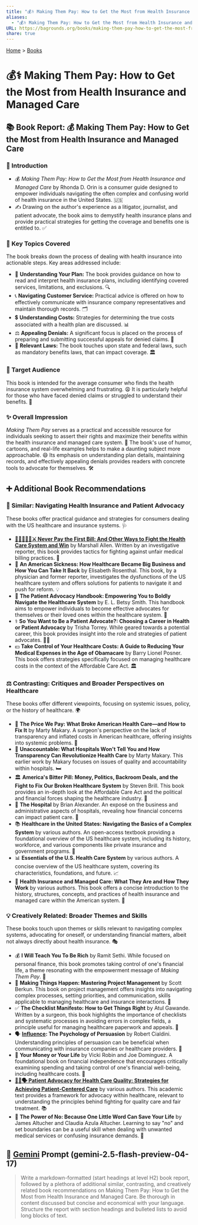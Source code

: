 ```yaml
---
title: "💰⚕️ Making Them Pay: How to Get the Most from Health Insurance and Managed Care"
aliases:
  - "💰⚕️ Making Them Pay: How to Get the Most from Health Insurance and Managed Care"
URL: https://bagrounds.org/books/making-them-pay-how-to-get-the-most-from-health-insurance-and-managed-care
share: true
---
```

[Home](../index.md) > [Books](./index.md)  
# 💰⚕️ Making Them Pay: How to Get the Most from Health Insurance and Managed Care  
## 📚 Book Report: 💰 Making Them Pay: How to Get the Most from Health Insurance and Managed Care  
  
### 📝 Introduction  
  
* 💰 *Making Them Pay: How to Get the Most from Health Insurance and Managed Care* by Rhonda D. Orin is a consumer guide designed to empower individuals navigating the often complex and confusing world of health insurance in the United States. 🇺🇸  
* ✍️ Drawing on the author's experience as a litigator, journalist, and patient advocate, the book aims to demystify health insurance plans and provide practical strategies for getting the coverage and benefits one is entitled to. ✅  
  
### 🔑 Key Topics Covered  
  
The book breaks down the process of dealing with health insurance into actionable steps. Key areas addressed include:  
  
* 📖 **Understanding Your Plan:** The book provides guidance on how to read and interpret health insurance plans, including identifying covered services, limitations, and exclusions. 🔍  
* 📞 **Navigating Customer Service:** Practical advice is offered on how to effectively communicate with insurance company representatives and maintain thorough records. 🗂️  
* 💲 **Understanding Costs:** Strategies for determining the true costs associated with a health plan are discussed. 📊  
* ⚖️ **Appealing Denials:** A significant focus is placed on the process of preparing and submitting successful appeals for denied claims. 📧  
* 📜 **Relevant Laws:** The book touches upon state and federal laws, such as mandatory benefits laws, that can impact coverage. 🏛️  
  
### 🎯 Target Audience  
  
This book is intended for the average consumer who finds the health insurance system overwhelming and frustrating. 😩 It is particularly helpful for those who have faced denied claims or struggled to understand their benefits. 🤔  
  
### ✨ Overall Impression  
  
*Making Them Pay* serves as a practical and accessible resource for individuals seeking to assert their rights and maximize their benefits within the health insurance and managed care system. 💪 The book's use of humor, cartoons, and real-life examples helps to make a daunting subject more approachable. 😄 Its emphasis on understanding plan details, maintaining records, and effectively appealing denials provides readers with concrete tools to advocate for themselves. 🛠️  
  
## ➕ Additional Book Recommendations  
  
### 🤝 Similar: Navigating Health Insurance and Patient Advocacy  
  
These books offer practical guidance and strategies for consumers dealing with the US healthcare and insurance systems. 🩺  
  
* **[🙅🏼‍♀️🧾🏥⚔️ Never Pay the First Bill: And Other Ways to Fight the Health Care System and Win](./never-pay-the-first-bill-and-other-ways-to-fight-the-health-care-system-and-win.md)** by Marshall Allen. Written by an investigative reporter, this book provides tactics for fighting against unfair medical billing practices. 🥊  
* 🤒 **An American Sickness: How Healthcare Became Big Business and How You Can Take It Back** by Elisabeth Rosenthal. This book, by a physician and former reporter, investigates the dysfunctions of the US healthcare system and offers solutions for patients to navigate it and push for reform. 💡  
* 🙋 **The Patient Advocacy Handbook: Empowering You to Boldly Navigate the Healthcare System** by E. L. Betsy Smith. This handbook aims to empower individuals to become effective advocates for themselves or their loved ones within the healthcare system. 🦸  
* ⚕️ **So You Want to Be a Patient Advocate?: Choosing a Career in Health or Patient Advocacy** by Trisha Torrey. While geared towards a potential career, this book provides insight into the role and strategies of patient advocates. 👩‍⚕️  
* 💵 **Take Control of Your Healthcare Costs: A Guide to Reducing Your Medical Expenses in the Age of Obamacare** by Barry Lionel Posner. This book offers strategies specifically focused on managing healthcare costs in the context of the Affordable Care Act. 🏛️  
  
### ⚖️ Contrasting: Critiques and Broader Perspectives on Healthcare  
  
These books offer different viewpoints, focusing on systemic issues, policy, or the history of healthcare. 🌍  
  
* 💸 **The Price We Pay: What Broke American Health Care—and How to Fix It** by Marty Makary. A surgeon's perspective on the lack of transparency and inflated costs in American healthcare, offering insights into systemic problems. 🏥  
* 🤫 **Unaccountable: What Hospitals Won't Tell You and How Transparency Can Revolutionize Health Care** by Marty Makary. This earlier work by Makary focuses on issues of quality and accountability within hospitals. 🛏️  
* 🏛️ **America's Bitter Pill: Money, Politics, Backroom Deals, and the Fight to Fix Our Broken Healthcare System** by Steven Brill. This book provides an in-depth look at the Affordable Care Act and the political and financial forces shaping the healthcare industry. 💊  
* 🏢 **The Hospital** by Brian Alexander. An exposé on the business and administrative aspects of hospitals, revealing how financial concerns can impact patient care. 🏥  
* 📚 **Healthcare in the United States: Navigating the Basics of a Complex System** by various authors. An open-access textbook providing a foundational overview of the US healthcare system, including its history, workforce, and various components like private insurance and government programs. 📖  
* 📊 **Essentials of the U.S. Health Care System** by various authors. A concise overview of the US healthcare system, covering its characteristics, foundations, and future. 📈  
* 📜 **Health Insurance and Managed Care: What They Are and How They Work** by various authors. This book offers a concise introduction to the history, structures, concepts, and practices of health insurance and managed care within the American system. 📑  
  
### 💡 Creatively Related: Broader Themes and Skills  
  
These books touch upon themes or skills relevant to navigating complex systems, advocating for oneself, or understanding financial matters, albeit not always directly about health insurance. 🎭  
  
* 💰 **I Will Teach You To Be Rich** by Ramit Sethi. While focused on personal finance, this book promotes taking control of one's financial life, a theme resonating with the empowerment message of *Making Them Pay*. 💪  
* 🚀 **Making Things Happen: Mastering Project Management** by Scott Berkun. This book on project management offers insights into navigating complex processes, setting priorities, and communication, skills applicable to managing healthcare and insurance interactions. 🎯  
* ✅ **The Checklist Manifesto: How to Get Things Right** by Atul Gawande. Written by a surgeon, this book highlights the importance of checklists and systematic processes in avoiding errors in complex fields, a principle useful for managing healthcare paperwork and appeals. 📝  
* 🗣️ **[Influence](./influence.md): The Psychology of Persuasion** by Robert Cialdini. Understanding principles of persuasion can be beneficial when communicating with insurance companies or healthcare providers. 🤝  
* 💸 **Your Money or Your Life** by Vicki Robin and Joe Dominguez. A foundational book on financial independence that encourages critically examining spending and taking control of one's financial well-being, including healthcare costs. 🧘  
* **[🧑‍⚕️🗣️ Patient Advocacy for Health Care Quality: Strategies for Achieving Patient-Centered Care](./patient-advocacy-for-health-care-quality-strategies-for-achieving-patient-centered-care.md)** by various authors. This academic text provides a framework for advocacy within healthcare, relevant to understanding the principles behind fighting for quality care and fair treatment. 📚  
* 🚫 **The Power of No: Because One Little Word Can Save Your Life** by James Altucher and Claudia Azula Altucher. Learning to say "no" and set boundaries can be a useful skill when dealing with unwanted medical services or confusing insurance demands. 🛑  
  
## 💬 [Gemini](../software/gemini.md) Prompt (gemini-2.5-flash-preview-04-17)  
> Write a markdown-formatted (start headings at level H2) book report, followed by a plethora of additional similar, contrasting, and creatively related book recommendations on Making Them Pay: How to Get the Most from Health Insurance and Managed Care. Be thorough in content discussed but concise and economical with your language. Structure the report with section headings and bulleted lists to avoid long blocks of text.